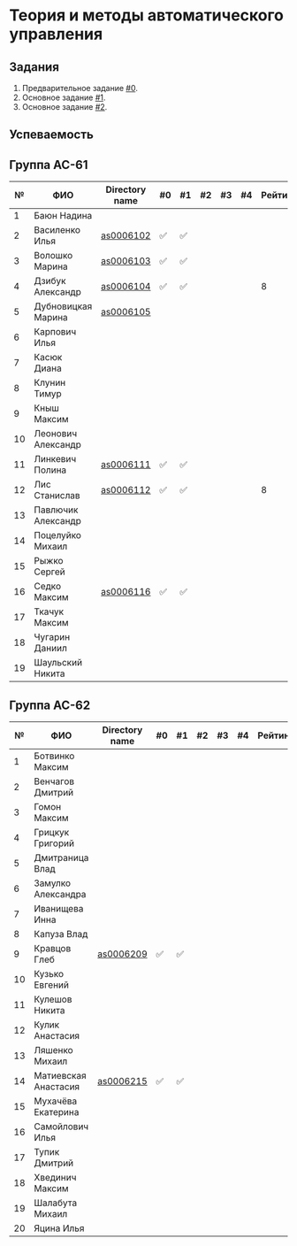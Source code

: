 # Теория и методы автоматического управления

## Задания

1. Предварительное задание [#0](./tasks/task_00/readme.md).
2. Основное задание [#1](./tasks/task_01/readme.md).
3. Основное задание [#2](./tasks/task_02/readme.md).

## Успеваемость

## Группа АС-61

| №  | ФИО                            | Directory name               | #0 | #1  | #2 | #3 | #4 | Рейтинг |Доклад        |
|----|--------------------------------|------------------------------|----|-----|----|----|----|---------|--------------|
| 1  | Баюн Надина                    |                              |    |     |    |    |    |         |              |
| 2  | Василенко Илья                 | [as0006102](trunk/as0006102) | ✅ | ✅ |    |    |    |         |              |
| 3  | Волошко Марина                 | [as0006103](trunk/as0006103) | ✅ | ✅ |    |    |    |         |              |
| 4  | Дзибук Александр               | [as0006104](trunk/as0006104) | ✅ | ✅ |    |    |    |        8|              |
| 5  | Дубновицкая Марина             | [as0006105](trunk/as0006105) |    |     |    |    |    |         |              |
| 6  | Карпович Илья                  |                              |    |     |    |    |    |         |              |
| 7  | Касюк Диана                    |                              |    |     |    |    |    |         |              |
| 8  | Клунин Тимур                   |                              |    |     |    |    |    |         |              |
| 9  | Кныш Максим                    |                              |    |     |    |    |    |         |              |
| 10 | Леонович Александр             |                              |    |     |    |    |    |         |              |
| 11 | Линкевич Полина                | [as0006111](trunk/as0006111) | ✅ | ✅ |    |    |    |        |
| 12 | Лис Станислав                  | [as0006112](trunk/as0006112) | ✅ | ✅ |    |    |    |        8|              |
| 13 | Павлючик Александр             |                              |    |     |    |    |    |         |              |
| 14 | Поцелуйко Михаил               |                              |    |     |    |    |    |         |              |
| 15 | Рыжко Сергей                   |                              |    |     |    |    |    |         |              |
| 16 | Седко Максим                   | [as0006116](trunk/as0006116) | ✅ | ✅ |    |    |    |         |              |
| 17 | Ткачук Максим                  |                              |    |     |    |    |    |         |              |
| 18 | Чугарин Даниил                 |                              |    |     |    |    |    |         |              |
| 19 | Шаульский Никита               |                              |    |     |    |    |    |         |              |

## Группа АС-62

| №  | ФИО                            | Directory name                       | #0 | #1  | #2 | #3 | #4 | Рейтинг |Доклад        |
|----|--------------------------------|--------------------------------------|----|-----|----|----|----|---------|--------------|
| 1  | Ботвинко Максим                |                                      |    |     |    |    |    |         |              |
| 2  | Венчагов Дмитрий               |                                      |    |     |    |    |    |         |              |
| 3  | Гомон Максим                   |                                      |    |     |    |    |    |         |              |
| 4  | Грицкук Григорий               |                                      |    |     |    |    |    |         |              |
| 5  | Дмитраница Влад                |                                      |    |     |    |    |    |         |              |
| 6  | Замулко Александра             |                                      |    |     |    |    |    |         |              |
| 7  | Иванищева Инна                 |                                      |    |     |    |    |    |         |              |
| 8  | Капуза Влад                    |                                      |    |     |    |    |    |         |              |
| 9  | Кравцов Глеб                   |   [as0006209](trunk/as0006209)       | ✅ | ✅  |    |    |    |         |              |
| 10 | Кузько Евгений                 |                                      |    |     |    |    |    |         |              |
| 11 | Кулешов Никита                 |                                      |    |     |    |    |    |         |              |
| 12 | Кулик Анастасия                |                                      |    |     |    |    |    |         |              |
| 13 | Ляшенко Михаил                 |                                      |    |     |    |    |    |         |              |
| 14 | Матиевская Анастасия           |     [as0006215](trunk/as0006215)     | ✅ | ✅ |    |    |    |         |              |
| 15 | Мухачёва Екатерина             |                                      |    |     |    |    |    |         |              |
| 16 | Самойлович Илья                |                                      |    |     |    |    |    |         |              |
| 17 | Тупик Дмитрий                  |                                      |    |     |    |    |    |         |              |
| 18 | Хвединич Максим                |                                      |    |     |    |    |    |         |              |
| 19 | Шалабута Михаил                |                                      |    |     |    |    |    |         |              |
| 20 | Яцина Илья                     |                                      |    |     |    |    |    |         |              |
